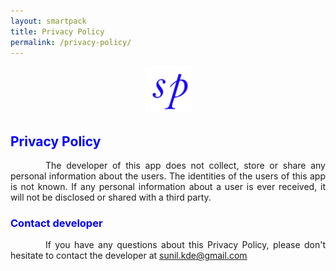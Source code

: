 ```yaml
---
layout: smartpack
title: Privacy Policy
permalink: /privacy-policy/
---
```


<style>
    tab1 { padding-left: 4em; }
</style>

<p style="text-align: center;"><img src="https://github.com/SmartPack/SmartPack.github.io/blob/master/asset/pic009.png?raw=true" alt="" width="75" height="75" /></p>

<h2 style="color: blue">Privacy Policy</h2>

<p style="text-align: justify;"><tab1>The developer of this app does not collect, store or share any personal information about the users. The identities of the users of this app is not known. If any personal information about a user is ever received, it will not be disclosed or shared with a third party.</tab1></p>

<h3 style="color: blue">Contact developer</h3>

<p style="text-align: justify;"><tab1>If you have any questions about this Privacy Policy, please don't hesitate to contact the developer at <a href="mailto:sunil.kde@gmail.com">sunil.kde@gmail.com</a></tab1></p>
